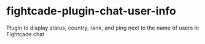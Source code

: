 # fightcade-plugin-chat-user-info
Plugin to display status, country, rank, and ping next to the name of users in Fightcade chat
